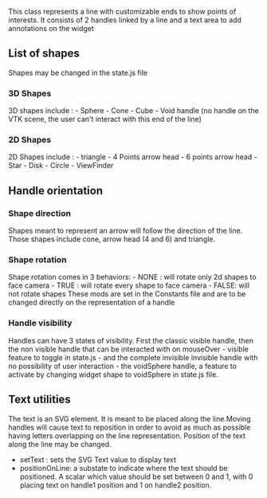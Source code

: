 This class represents a line with customizable ends to show points
of interests. It consists of 2 handles linked by a line and a text area
to add annotations on the widget

## List of shapes

Shapes may be changed in the state.js file

### 3D Shapes
3D shapes include :
    - Sphere
    - Cone
    - Cube
    - Void handle (no handle on the VTK scene, the user can't interact with
      this end of the line)

### 2D Shapes
2D Shapes include :
    - triangle
    - 4 Points arrow head
    - 6 points arrow head
    - Star
    - Disk
    - Circle
    - ViewFinder

## Handle orientation

### Shape direction
Shapes meant to represent an arrow will follow the direction of the line. Those shapes include cone, arrow head (4 and 6) and triangle.

### Shape rotation
Shape rotation comes in 3 behaviors:
    - NONE : will rotate only 2d shapes to face camera
    - TRUE : will rotate every shape to face camera
    - FALSE: will not rotate shapes
These mods are set in the Constants file and are to be changed directly on the
representation of a handle

### Handle visibility
Handles can have 3 states of visibility. First the classic visible handle,
then the non visible handle that can be interacted with on mouseOver - visible feature to toggle in state.js - and the complete invisible invisible
handle with no possibility of user interaction - the voidSphere handle, a feature to activate by changing widget shape to voidSphere in state.js file.


## Text utilities
The text is an SVG element. It is meant to be placed along the line.Moving handles will cause text to reposition in order to avoid as much as possible having letters overlapping on the line representation. Position of the text along the line may be changed.
- setText : sets the SVG Text value to display text
- positionOnLine: a substate to indicate where the text should be positioned. A scalar which value should be set between 0 and 1, with 0 placing text on handle1 position and 1 on handle2 position. 
